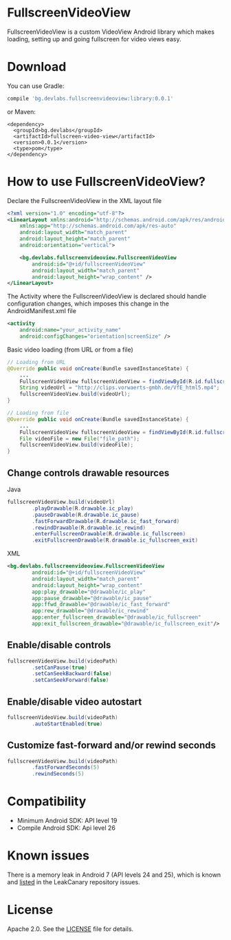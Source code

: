 FullscreenVideoView
==========
FullscreenVideoView is a custom VideoView Android library which makes loading, setting up and going fullscreen for video views easy.

Download
==========
You can use Gradle:
```gradle
compile 'bg.devlabs.fullscreenvideoview:library:0.0.1'
```
or Maven:
```maven
<dependency>
  <groupId>bg.devlabs</groupId>
  <artifactId>fullscreen-video-view</artifactId>
  <version>0.0.1</version>
  <type>pom</type>
</dependency>
```

How to use FullscreenVideoView?
==========
Declare the FullscreenVideoView in the XML layout file
```xml
<?xml version="1.0" encoding="utf-8"?>
<LinearLayout xmlns:android="http://schemas.android.com/apk/res/android"
    xmlns:app="http://schemas.android.com/apk/res-auto"
    android:layout_width="match_parent"
    android:layout_height="match_parent"
    android:orientation="vertical">

    <bg.devlabs.fullscreenvideoview.FullscreenVideoView
        android:id="@+id/fullscreenVideoView"
        android:layout_width="match_parent"
        android:layout_height="wrap_content" />
</LinearLayout>
```

The Activity where the FullscreenVideoView is declared should handle configuration changes, which imposes this change in the AndroidManifest.xml file
```xml
<activity
    android:name="your_activity_name"
    android:configChanges="orientation|screenSize" />
```

Basic video loading (from URL or from a file)
```java
// Loading from URL
@Override public void onCreate(Bundle savedInstanceState) {
	...
	FullscreenVideoView fullscreenVideoView = findViewById(R.id.fullscreenVideoView);
	String videoUrl = "http://clips.vorwaerts-gmbh.de/VfE_html5.mp4";
	fullscreenVideoView.build(videoUrl);
}

// Loading from file
@Override public void onCreate(Bundle savedInstanceState) {
	...
	FullscreenVideoView fullscreenVideoView = findViewById(R.id.fullscreenVideoView);
	File videoFile = new File("file_path");
	fullscreenVideoView.build(videoFile);
}
```

Change controls drawable resources
----------
Java
```java
fullscreenVideoView.build(videoUrl)
        .playDrawable(R.drawable.ic_play)
        .pauseDrawable(R.drawable.ic_pause)
        .fastForwardDrawable(R.drawable.ic_fast_forward)
        .rewindDrawable(R.drawable.ic_rewind)
        .enterFullscreenDrawable(R.drawable.ic_fullscreen)
        .exitFullscreenDrawable(R.drawable.ic_fullscreen_exit)
```

XML
```xml
<bg.devlabs.fullscreenvideoview.FullscreenVideoView
        android:id="@+id/fullscreenVideoView"
        android:layout_width="match_parent"
        android:layout_height="wrap_content"
        app:play_drawable="@drawable/ic_play"
        app:pause_drawable="@drawable/ic_pause"
        app:ffwd_drawable="@drawable/ic_fast_forward"
        app:rew_drawable="@drawable/ic_rewind"
        app:enter_fullscreen_drawable="@drawable/ic_fullscreen"
        app:exit_fullscreen_drawable="@drawable/ic_fullscreen_exit"/>
```

Enable/disable controls
----------
```java
fullscreenVideoView.build(videoPath)
        .setCanPause(true)
        .setCanSeekBackward(false)
        .setCanSeekForward(false)
```

Enable/disable video autostart
----------
```java
fullscreenVideoView.build(videoPath)
        .autoStartEnabled(true)
```

Customize fast-forward and/or rewind seconds
----------
```java
fullscreenVideoView.build(videoPath)
        .fastForwardSeconds(5)
        .rewindSeconds(5)
```

Compatibility
==========
- Minimum Android SDK: API level 19
- Compile Android SDK: Api level 26

Known issues
==========
There is a memory leak in Android 7 (API levels 24 and 25), which is known and [listed](https://github.com/square/leakcanary/issues/721)
in the LeakCanary repository issues.

License
==========
Apache 2.0. See the [LICENSE](https://github.com/dev-labs-bg/fullscreen-video-view/blob/master/LICENSE.txt) file for details.
